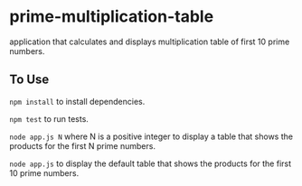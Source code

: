 # prime-multiplication-table

application that calculates and displays multiplication table of first 10 prime numbers.

## To Use

`npm install` to install dependencies.

`npm test` to run tests.

`node app.js N` where N is a positive integer to display a table that shows the products for the first N prime numbers.

`node app.js` to display the default table that shows the products for the first 10 prime numbers.
